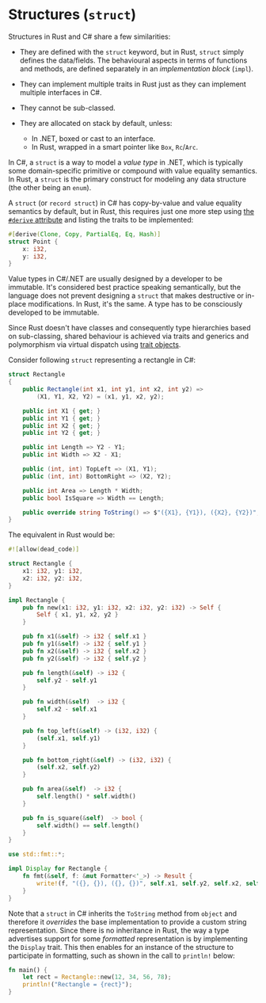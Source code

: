 # Structures (`struct`)

Structures in Rust and C# share a few similarities:

- They are defined with the `struct` keyword, but in Rust, `struct` simply
  defines the data/fields. The behavioural aspects in terms of functions and
  methods, are defined separately in an _implementation block_ (`impl`).

- They can implement multiple traits in Rust just as they can implement
  multiple interfaces in C#.

- They cannot be sub-classed.

- They are allocated on stack by default, unless:
  - In .NET, boxed or cast to an interface.
  - In Rust, wrapped in a smart pointer like `Box`, `Rc`/`Arc`.

In C#, a `struct` is a way to model a _value type_ in .NET, which is typically
some domain-specific primitive or compound with value equality semantics. In
Rust, a `struct` is the primary construct for modeling any data structure (the
other being an `enum`).

A `struct` (or `record struct`) in C# has copy-by-value and value equality
semantics by default, but in Rust, this requires just one more step using [the
`#derive` attribute][derive] and listing the traits to be implemented:

  [derive]: https://doc.rust-lang.org/stable/reference/attributes/derive.html

```rust
#[derive(Clone, Copy, PartialEq, Eq, Hash)]
struct Point {
    x: i32,
    y: i32,
}
```

Value types in C#/.NET are usually designed by a developer to be immutable.
It's considered best practice speaking semantically, but the language does not
prevent designing a `struct` that makes destructive or in-place modifications.
In Rust, it's the same. A type has to be consciously developed to be
immutable.

Since Rust doesn't have classes and consequently type hierarchies based on
sub-classing, shared behaviour is achieved via traits and generics and
polymorphism via virtual dispatch using [trait objects].

  [trait objects]: https://doc.rust-lang.org/book/ch17-02-trait-objects.html#using-trait-objects-that-allow-for-values-of-different-types

Consider following `struct` representing a rectangle in C#:

```c#
struct Rectangle
{
    public Rectangle(int x1, int y1, int x2, int y2) =>
        (X1, Y1, X2, Y2) = (x1, y1, x2, y2);

    public int X1 { get; }
    public int Y1 { get; }
    public int X2 { get; }
    public int Y2 { get; }

    public int Length => Y2 - Y1;
    public int Width => X2 - X1;

    public (int, int) TopLeft => (X1, Y1);
    public (int, int) BottomRight => (X2, Y2);

    public int Area => Length * Width;
    public bool IsSquare => Width == Length;

    public override string ToString() => $"({X1}, {Y1}), ({X2}, {Y2})";
}
```

The equivalent in Rust would be:

```rust
#![allow(dead_code)]

struct Rectangle {
    x1: i32, y1: i32,
    x2: i32, y2: i32,
}

impl Rectangle {
    pub fn new(x1: i32, y1: i32, x2: i32, y2: i32) -> Self {
        Self { x1, y1, x2, y2 }
    }

    pub fn x1(&self) -> i32 { self.x1 }
    pub fn y1(&self) -> i32 { self.y1 }
    pub fn x2(&self) -> i32 { self.x2 }
    pub fn y2(&self) -> i32 { self.y2 }

    pub fn length(&self) -> i32 {
        self.y2 - self.y1
    }

    pub fn width(&self)  -> i32 {
        self.x2 - self.x1
    }

    pub fn top_left(&self) -> (i32, i32) {
        (self.x1, self.y1)
    }

    pub fn bottom_right(&self) -> (i32, i32) {
        (self.x2, self.y2)
    }

    pub fn area(&self)  -> i32 {
        self.length() * self.width()
    }

    pub fn is_square(&self)  -> bool {
        self.width() == self.length()
    }
}

use std::fmt::*;

impl Display for Rectangle {
    fn fmt(&self, f: &mut Formatter<'_>) -> Result {
        write!(f, "({}, {}), ({}, {})", self.x1, self.y2, self.x2, self.y2)
    }
}
```

Note that a `struct` in C# inherits the `ToString` method from `object` and
therefore it _overrides_ the base implementation to provide a custom string
representation. Since there is no inheritance in Rust, the way a type
advertises support for some _formatted_ representation is by implementing the
`Display` trait. This then enables for an instance of the structure to
participate in formatting, such as shown in the call to `println!` below:

```rust
fn main() {
    let rect = Rectangle::new(12, 34, 56, 78);
    println!("Rectangle = {rect}");
}
```
